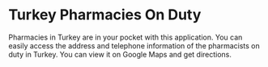 # Turkey Pharmacies On Duty

Pharmacies in Turkey are in your pocket with this application. You can easily access the address and telephone information of the pharmacists on duty in Turkey. You can view it on Google Maps and get directions. 
